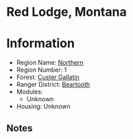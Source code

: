 
Red Lodge, Montana
==================
  
# Information  
* Region Name: [Northern]()  
* Region Number: 1  
* Forest: [Custer Gallatin](http://www.fs.usda.gov/custergallatin)  
* Ranger District: [Beartooth]()  
* Modules:  
  - Unknown  
* Housing: Unknown  
  
## Notes

